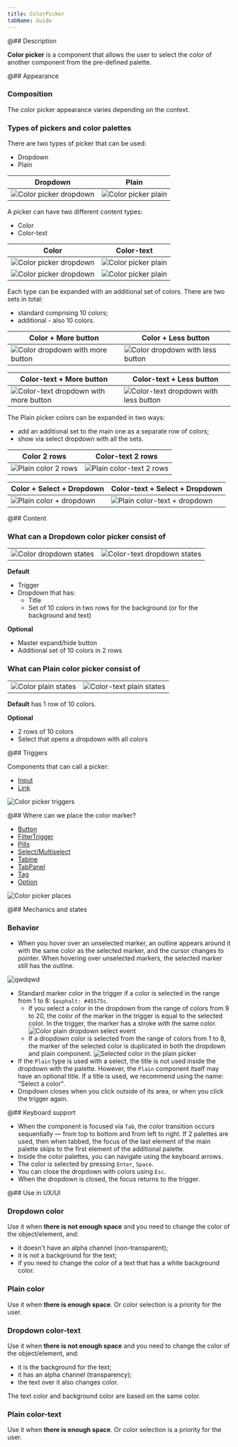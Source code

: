 ```yaml
---
title: ColorPicker
tabName: Guide
---
```


@## Description

**Color picker** is a component that allows the user to select the color of another component from the pre-defined palette.

@## Appearance

### Composition

The color picker appearance varies depending on the context.

### Types of pickers and color palettes

There are two types of picker that can be used:

- Dropdown
- Plain

| Dropdown                                              | Plain                                           |
| ----------------------------------------------------- | ----------------------------------------------- |
| ![Color picker dropdown](static/cp-type-dropdown.png) | ![Color picker plain](static/cp-type-plain.png) |

A picker can have two different content types:

- Color
- Color-text

| Color                                                 | Color-text                                            |
| ----------------------------------------------------- | ----------------------------------------------------- |
| ![Color picker dropdown](static/cp-type-dropdown.png) | ![Color picker plain](static/cp-type-dropdown-ct.png) |
| ![Color picker dropdown](static/cp-type-plain.png)    | ![Color picker plain](static/cp-type-plain-ct.png)    |

Each type can be expanded with an additional set of colors. There are two sets in total:

- standard comprising 10 colors;
- additional - also 10 colors.

| Color + More button                                                | Color + Less button                                                |
| ------------------------------------------------------------------ | ------------------------------------------------------------------ |
| ![Color dropdown with more button](static/cp-type-dropdown+bm.png) | ![Color dropdown with less button](static/cp-type-dropdown+bl.png) |

| Color-text + More button                                                   | Color-text + Less button                                                   |
| -------------------------------------------------------------------------- | -------------------------------------------------------------------------- |
| ![Color-text dropdown with more button](static/cp-type-dropdown-ct+bm.png) | ![Color-text dropdown with less button](static/cp-type-dropdown-ct+bl.png) |

The Plain picker colors can be expanded in two ways:

- add an additional set to the main one as a separate row of colors;
- show via select dropdown with all the sets.

| Color 2 rows                                          | Color-text 2 rows                                           |
| ----------------------------------------------------- | ----------------------------------------------------------- |
| ![Plain color 2 rows](static/cp-type-plain-ext-c.png) | ![Plain color-text 2 rows](static/cp-type-plain-ext-ct.png) |

| Color + Select + Dropdown                                | Color-text + Select + Dropdown                                 |
| -------------------------------------------------------- | -------------------------------------------------------------- |
| ![Plain color + dropdown](static/cp-type-plain+dd-c.png) | ![Plain color-text + dropdown](static/cp-type-plain+dd-ct.png) |

@## Content

### What can a Dropdown color picker consist of

|                                                                |                                                                      |
| -------------------------------------------------------------- | -------------------------------------------------------------------- |
| ![Color dropdown states](static/cp-type-dropdown-c-states.png) | ![Color-text dropdown states](static/cp-type-dropdown-ct-states.png) |

**Default**

- Trigger
- Dropdown that has:
  - Title
  - Set of 10 colors in two rows for the background (or for the background and text)

**Optional**

- Master expand/hide button
- Additional set of 10 colors in 2 rows

### What can Plain color picker consist of

|                                                          |                                                                |
| -------------------------------------------------------- | -------------------------------------------------------------- |
| ![Color plain states](static/cp-type-plain-c-states.png) | ![Color-text plain states](static/cp-type-plain-ct-states.png) |

**Default** has 1 row of 10 colors.

**Optional**

- 2 rows of 10 colors
- Select that opens a dropdown with all colors

@## Triggers

Components that can call a picker:

- [Input](https://i.semrush.com/components/input/)
- [Link](https://i.semrush.com/components/link/)

![Color picker triggers](static/cp-triggers.png)

@## Where can we place the color marker?

- [Button](https://i.semrush.com/components/button/)
- [FilterTrigger](https://i.semrush.com/components/filter-trigger/)
- [Pills](https://i.semrush.com/components/pills/)
- [Select/Multiselect](https://i.semrush.com/components/select/)
- [Tabine](https://i.semrush.com/components/tab-line/)
- [TabPanel](https://i.semrush.com/components/tab-panel/)
- [Tag](https://i.semrush.com/components/tag/)
- [Option](/components/dropdown-menu/#a66af9/)

![Color picker places](static/cp-places.png)

@## Mechanics and states

### Behavior

- When you hover over an unselected marker, an outline appears around it with the same color as the selected marker, and the cursor changes to pointer. When hovering over unselected markers, the selected marker still has the outline.

![qwdqwd](static/cp-plaint+dd-trigger.png)

- Standard marker color in the trigger if a color is selected in the range from 1 to 8: `$asphalt: #45575c`.
  - If you select a color in the dropdown from the range of colors from 9 to 20, the color of the marker in the trigger is equal to the selected color. In the trigger, the marker has a stroke with the same color.
    ![Color plain dropdown select event](static/cp-plain-select-e.png)
  - If a dropdown color is selected from the range of colors from 1 to 8, the marker of the selected color is duplicated in both the dropdown and plain component.
    ![Selected color in the plain picker](static/cp-plain-select-states.png)
- If the `Plain` type is used with a select, the title is not used inside the dropdown with the palette. However, the `Plain` component itself may have an optional title. If a title is used, we recommend using the name: "Select a color".
- Dropdown closes when you click outside of its area, or when you click the trigger again.

@## Keyboard support

- When the component is focused via `Tab`, the color transition occurs sequentially — from top to bottom and from left to right. If 2 palettes are used, then when tabbed, the focus of the last element of the main palette skips to the first element of the additional palette.
- Inside the color palettes, you can navigate using the keyboard arrows.
- The color is selected by pressing `Enter`, `Space`.
- You can close the dropdown with colors using `Esc`.
- When the dropdown is closed, the focus returns to the trigger.

@## Use in UX/UI

### Dropdown color

Use it when **there is not enough space** and you need to change the color of the object/element, and:

- it doesn't have an alpha channel (non-transparent);
- it is not a background for the text;
- if you need to change the color of a text that has a white background color.

### Plain color

Use it when **there is enough space**. Or color selection is a priority for the user.

### Dropdown color-text

Use it when **there is not enough space** and you need to change the color of the object/element, and:

- it is the background for the text;
- it has an alpha channel (transparency);
- the text over it also changes color.

The text color and background color are based on the same color.

### Plain color-text

Use it when **there is enough space**. Or color selection is a priority for the user.
